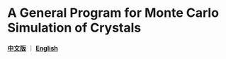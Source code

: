 # A General Program for Monte Carlo Simulation of Crystals

[**中文版**](./README_ZH.md) ｜ [**English**](./READEME.md)